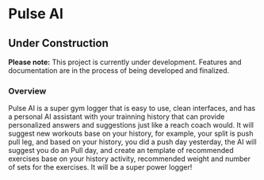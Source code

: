 # Pulse AI

## Under Construction

**Please note:** This project is currently under development. Features and documentation are in the process of being developed and finalized.





### Overview
Pulse AI is a super gym logger that is easy to use, clean interfaces, and has a personal AI assistant with your trainning history that can provide personalized answers and suggestions just like a reach coach would. It will suggest new workouts base on your history, for example, your split is push pull leg, and based on your history, you did a push day yesterday, the AI will suggest you do an Pull day, and create an template of recommended exercises base on your history activity, recommended weight and number of sets for the exercises. It will be a super power logger!